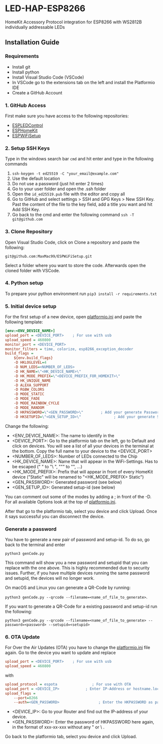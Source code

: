 # LED-HAP-ESP8266

HomeKit Accessory Protocol integration for ESP8266 with WS2812B individually addressable LEDs

## Installation Guide

### Requirements

- Install git
- Install python
- Install Visual Studio Code (VSCode)
- In VSCode go to the extensions tab on the left and install the Platformio IDE
- Create a GitHub Account

### 1. GitHub Access

First make sure you have access to the following repositories:

- [ESPLEDControl](https://github.com/MaxMac99/ESPLEDControl)
- [ESPHomeKit](https://github.com/MaxMac99/ESPHomeKit)
- [ESPWiFiSetup](https://github.com/MaxMac99/ESPWiFiSetup)

### 2. Setup SSH Keys

Type in the windows search bar `cmd` and hit enter and type in the following commands

1. `ssh-keygen -t ed25519 -C "your_email@example.com"`
2. Use the default location
3. Do not use a password (just hit enter 2 times)
4. Go to your user folder and open the .ssh folder
5. Open the `id_ed25519.pub` file with the editor and copy all
6. Go to GitHub and select settings > SSH and GPG Keys > New SSH Key.
Past the content of the file to the key field, add a title you want and hit Add SSH Key.
7. Go back to the cmd and enter the following command `ssh -T git@github.com`

### 3. Clone Repository

Open Visual Studio Code, click on Clone a repository and paste the following:

`git@github.com:MaxMac99/ESPWiFiSetup.git`

Select a folder where you want to store the code.
Afterwards open the cloned folder with VSCode.

### 4. Python setup

To prepare your python environment run `pip3 install -r requirements.txt`

### 5. Initial device setup

For the first setup of a new device, open [platformio.ini](platformio.ini) and paste the following template:

```ini
[env:<ENV_DEVICE_NAME>]
upload_port = <DEVICE_PORT>    ; For use with usb
upload_speed = 460800
monitor_port = <DEVICE_PORT>
monitor_filters = time, colorize, esp8266_exception_decoder
build_flags =
    ${env.build_flags}
    -D HKLOGLEVEL=4
    -D NUM_LEDS=<NUMBER_OF_LEDS>
    -D HK_NAME=\"<HK_DEVICE_NAME>\"
    -D HK_MODE_PREFIX=\"<DEVICE_PREFIX_FOR_HOMEKIT>\"
    -D HK_UNIQUE_NAME
    -D ALEXA_SUPPORT
    -D RGBW_COLORS  
    -D MODE_STATIC
    -D MODE_FADE
    -D MODE_RAINBOW_CYCLE
    -D MODE_RANDOM
    -D HKPASSWORD=\"<GEN_PASSWORD>\"        ; Add your generate Password from genCode.py
    -D HKSETUPID=\"<GEN_SETUP_ID>\"               ; Add your generate Setup ID from genCode.py
```

Change the following:
- <ENV_DEVICE_NAME>: The name to identify in the 
- <DEVICE_PORT>: Go to the platformio tab on the left, go to Default and click on devices. You will see a list of all your devices in the terminal at the bottom. Copy the full name to your device to the <DEVICE_PORT>
- <NUMBER_OF_LEDS>: Number of LEDs connected to the Chip
- <HK_DEVICE_NAME>: Name that will appear in the WiFi-Settings. Has to be escaped (" " to "\ ", """ to "\", ...)
- <HK_MODE_PREFIX>: Prefix that will appear in front of every HomeKit device ("Static" will be renamed to "<HK_MODE_PREFIX> Static")
- <GEN_PASSWORD>: Generated password (see below)
- <GEN_SETUP_ID>: Generated setup-id (see below)

You can comment out some of the modes by adding a ; in front of the -D.
For all available Options look at the top of [platformio.ini](platformio.ini).

After that go to the platformio tab, select you device and click Upload.
Once it says successful you can disconnect the device.

### Generate a password

You have to generate a new pair of password and setup-id. To do so, go back to the terminal and enter

`python3 genCode.py`

This command will show you a new password and setupid that you can replace with the one above. This is highly recommended due to security issues. Further, if you have multiple devices running the same password and setupid, the devices will no longer work.


On macOS and Linux you can generate a QR-Code by running:

`python3 genCode.py --qrcode --filename=<name_of_file_to_generate>`.

If you want to generate a QR-Code for a existing password and setup-id run the following: 

`python3 genCode.py --qrcode --filename=<name_of_file_to_generate> --password=<password> --setupid=<setupid>`


### 6. OTA Update

For Over the Air Updates (OTA) you have to change the [platformio.ini](platformio.ini) file again.
Go to the device you want to update and replace
```ini
upload_port = <DEVICE_PORT>    ; For use with usb
upload_speed = 460800
```
with
```ini
upload_protocol = espota                ; For use with OTA
upload_port = <DEVICE_IP>            ; Enter IP-Address or hostname.local for your device to flash
upload_flags =
    --port=8266
    --auth=<GEN_PASSWORD>                  ; Enter the HKPASSWORD as password
```

- <DEVICE_IP>: Go to your Router and find out the IP-address of your device.
- <GEN_PASSWORD>: Enter the password of HKPASSWORD here again, in the format of xxx-xx-xxx without any " or \ .

Go back to the platformio tab, select you device and click Upload.

